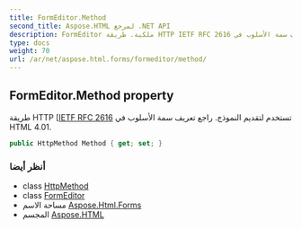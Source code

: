 ```yaml
---
title: FormEditor.Method
second_title: Aspose.HTML لمرجع .NET API
description: FormEditor ملكية. طريقة HTTP IETF RFC 2616 تستخدم لتقديم النموذج. راجع تعريف سمة الأسلوب في HTML 4.01.
type: docs
weight: 70
url: /ar/net/aspose.html.forms/formeditor/method/
---
```

## FormEditor.Method property

طريقة HTTP [[IETF RFC 2616](http://www.ietf.org/rfc/rfc2616.txt) تستخدم لتقديم النموذج. راجع تعريف سمة الأسلوب في HTML 4.01.

```csharp
public HttpMethod Method { get; set; }
```

### أنظر أيضا

* class [HttpMethod](../../../aspose.html.net/httpmethod/)
* class [FormEditor](../)
* مساحة الاسم [Aspose.Html.Forms](../../formeditor/)
* المجسم [Aspose.HTML](../../../)


